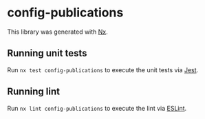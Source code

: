 # config-publications

This library was generated with [Nx](https://nx.dev).

## Running unit tests

Run `nx test config-publications` to execute the unit tests via [Jest](https://jestjs.io).

## Running lint

Run `nx lint config-publications` to execute the lint via [ESLint](https://eslint.org/).
